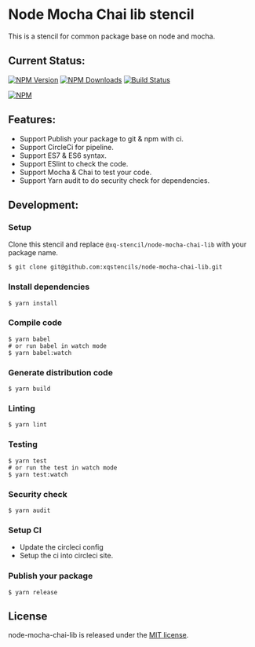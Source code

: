 # Node Mocha Chai lib stencil
This is a stencil for common package base on node and mocha.

## Current Status:

[![NPM Version](https://img.shields.io/npm/v/@xq-stencil/node-mocha-chai-lib.svg)](https://npmjs.org/package/@xq-stencil/node-mocha-chai-lib)
[![NPM Downloads](https://img.shields.io/npm/dm/@xq-stencil/node-mocha-chai-lib.svg)](https://npmjs.org/package/@xq-stencil/node-mocha-chai-lib)
[![Build Status](https://circleci.com/gh/xqstencils/node-mocha-chai-lib.svg?style=svg)](https://circleci.com/gh/xqstencils/node-mocha-chai-lib)

[![NPM](https://nodei.co/npm/@xq-stencil/node-mocha-chai-lib.png?downloads=true&downloadRank=true&stars=true)](https://nodei.co/npm/@xq-stencil/node-mocha-chai-lib/)

## Features:

* Support Publish your package to git & npm with ci.
* Support CircleCi for pipeline.
* Support ES7 & ES6 syntax.
* Support ESlint to check the code.
* Support Mocha & Chai to test your code.
* Support Yarn audit to do security check for dependencies.

## Development:

### Setup

Clone this stencil and replace `@xq-stencil/node-mocha-chai-lib` with your package name.

```
$ git clone git@github.com:xqstencils/node-mocha-chai-lib.git
```

### Install dependencies

```
$ yarn install
```

### Compile code

```
$ yarn babel
# or run babel in watch mode
$ yarn babel:watch
```

### Generate distribution code

```
$ yarn build
```

### Linting

```
$ yarn lint
```

### Testing

```
$ yarn test
# or run the test in watch mode
$ yarn test:watch
```

### Security check

```
$ yarn audit
```

### Setup CI

* Update the circleci config
* Setup the ci into circleci site.


### Publish your package

```
$ yarn release
```

## License

node-mocha-chai-lib is released under the [MIT license](https://github.com/xqstencils/node-mocha-chai-lib/blob/master/LICENSE).
